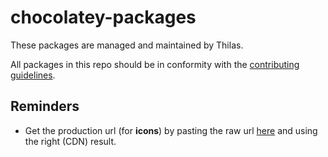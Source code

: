 chocolatey-packages
===================

These packages are managed and maintained by Thilas.

All packages in this repo should be in conformity with the [contributing guidelines](https://github.com/Thilas/chocolatey-packages/wiki/Contributing-guidelines).

Reminders
---------

* Get the production url (for **icons**) by pasting the raw url [here](https://rawgit.com/) and using the right (CDN) result.
